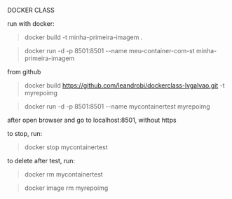 DOCKER CLASS

run with docker:

> docker build -t minha-primeira-imagem .

> docker run -d -p 8501:8501 --name meu-container-com-st minha-primeira-imagem

from github

> docker build https://github.com/leandrobi/dockerclass-lvgalvao.git -t myrepoimg

> docker run -d -p 8501:8501 --name mycontainertest myrepoimg

after open browser and go to localhost:8501, without https

to stop, run:
> docker stop mycontainertest

to delete after test, run:
> docker rm mycontainertest

> docker image rm myrepoimg


